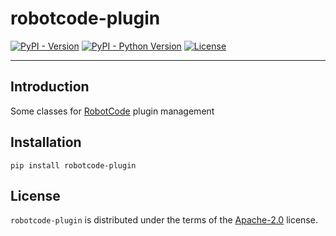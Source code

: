 # robotcode-plugin

[![PyPI - Version](https://img.shields.io/pypi/v/robotcode-plugin.svg)](https://pypi.org/project/robotcode-plugin)
[![PyPI - Python Version](https://img.shields.io/pypi/pyversions/robotcode-plugin.svg)](https://pypi.org/project/robotcode-plugin)
[![License](https://img.shields.io/github/license/d-biehl/robotcode?style=flat&logo=apache)](https://github.com/d-biehl/robotcode/blob/master/LICENSE.txt)

-----

## Introduction

Some classes for [RobotCode](https://robotcode.io) plugin management

## Installation

```console
pip install robotcode-plugin
```

## License

`robotcode-plugin` is distributed under the terms of the [Apache-2.0](https://spdx.org/licenses/Apache-2.0.html) license.
